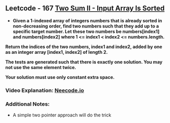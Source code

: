 ## Leetcode - 167 [Two Sum II - Input Array Is Sorted](https://leetcode.com/problems/two-sum-ii-input-array-is-sorted/description/)

- **Given a 1-indexed array of integers numbers that is already sorted in non-decreasing order, find two numbers such that they add up to a specific target number. Let these two numbers be numbers[index1] and numbers[index2] where 1 <= index1 < index2 <= numbers.length.**

**Return the indices of the two numbers, index1 and index2, added by one as an integer array [index1, index2] of length 2.**

**The tests are generated such that there is exactly one solution. You may not use the same element twice.**

**Your solution must use only constant extra space.**

### Video Explanation: [Neecode.io](https://youtu.be/cQ1Oz4ckceM?si=tkUyMec1FPm-R1Vn)

### Additional Notes:
- A simple two pointer approach will do the trick